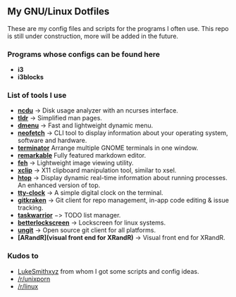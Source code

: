 ## My GNU/Linux Dotfiles

These are my config files and scripts for the programs I often use.
 This repo is still under construction, more will be added in the future. 

### Programs whose configs can be found here

* **i3**
* **i3blocks**

### List of tools I use

* **[ncdu](https://dev.yorhel.nl/ncdu)** -> Disk usage analyzer with an ncurses interface.
* **[tldr](https://github.com/tldr-pages/tldr)** -> Simplified man pages.
* **[dmenu](https://tools.suckless.org/dmenu/)** -> Fast and lightweight dynamic menu.
* **[neofetch](https://github.com/dylanaraps/neofetch)** -> CLI tool to display information about your operating system, software and hardware.
* **[terminator](https://launchpad.net/terminator)** Arrange multiple GNOME terminals in one window.
* **[remarkable](https://remarkableapp.github.io/index.html)** Fully featured markdown editor.
* **[feh](https://feh.finalrewind.org/)** -> Lightweight image viewing utility.
* **[xclip](https://github.com/astrand/xclip)** -> X11 clipboard manipulation tool, similar to xsel.
* **[htop](https://github.com/hishamhm/htop)** -> Display dynamic real-time information about running processes. An enhanced version of top.
* **[tty-clock](https://github.com/xorg62/tty-clock)** -> A simple digital clock on the terminal.
* **[gitkraken](https://www.gitkraken.com/)** -> Git client for repo management, in-app code editing & issue tracking.
* **[taskwarrior](https://taskwarrior.org/)** −> TODO list manager.
* **[betterlockscreen](https://github.com/pavanjadhaw/betterlockscreen)** -> Lockscreen for linux systems.
* **[ungit](https://github.com/FredrikNoren/ungit)** -> Open source git client for all platforms.
* **[ARandR](visual front end for XRandR)** -> Visual front end for XRandR.


### Kudos to 

* [LukeSmithxyz](http://https://github.com/LukeSmithxyz.com) from whom I got some scripts and config ideas. 
* [/r/unixporn](https://www.reddit.com/r/unixporn)
* [/r/linux](https://www.reddit.com/r/linux)